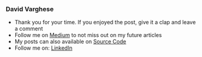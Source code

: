 ### David Varghese

- Thank you for your time. If you enjoyed the post, give it a clap and leave a comment
- Follow me on [Medium](https://david-varghese.medium.com/) to not miss out on my future articles
- My posts can also available on [Source Code](https://blog.davidvarghese.dev)
- Follow me on: [LinkedIn](https://linkedin.com/in/david-varghese)